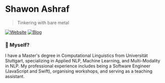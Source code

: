 # Shawon Ashraf
> Tinkering with bare metal


[![Website](https://img.shields.io/badge/--website?label=Website&logo=safari&style=social)](https://shawonashraf.github.io)
[![Blog](https://img.shields.io/badge/--blog?label=Blog&logo=blog&style=social)](https://shawonashraf.hashnode.dev/)


### 🤔 Myself?
I have a Master's degree in Computational Linguistics from Universität Stuttgart, specializing in Applied NLP, Machine Learning, and Multi-Modality in NLP.  My professional experience includes being a Software Engineer (JavaScript and Swift), organising workshops, and serving as a teaching assistant. 


